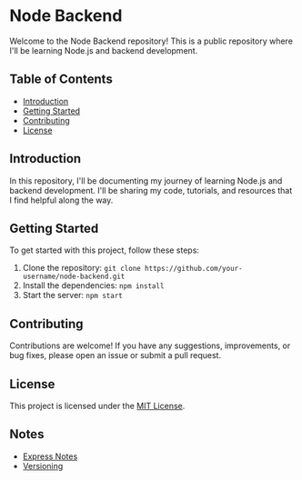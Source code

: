 # Node Backend

Welcome to the Node Backend repository! This is a public repository where I'll be learning Node.js and backend development.

## Table of Contents

- [Introduction](#introduction)
- [Getting Started](#getting-started)
- [Contributing](#contributing)
- [License](#license)

## Introduction

In this repository, I'll be documenting my journey of learning Node.js and backend development. I'll be sharing my code, tutorials, and resources that I find helpful along the way.

## Getting Started

To get started with this project, follow these steps:

1. Clone the repository: `git clone https://github.com/your-username/node-backend.git`
2. Install the dependencies: `npm install`
3. Start the server: `npm start`

## Contributing

Contributions are welcome! If you have any suggestions, improvements, or bug fixes, please open an issue or submit a pull request.

## License

This project is licensed under the [MIT License](LICENSE).


## Notes

- [Express Notes](./notes/Express.md)
- [Versioning](./notes/Versioning.md)

